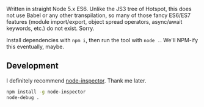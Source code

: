 Written in straight Node 5.x ES6. Unlike the JS3 tree of Hotspot, this does not
use Babel or any other transpilation, so many of those fancy ES6/ES7 features
(module import/export, object spread operators, async/await keywords, etc.) do
not exist. Sorry.

Install dependencies with `npm i`, then run the tool with `node .`. We'll
NPM-ify this eventually, maybe.

Development
-----------
I definitely recommend [node-inspector](https://github.com/node-inspector/node-inspector). Thank me later.

```sh
npm install -g node-inspector
node-debug .
```


